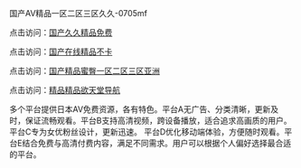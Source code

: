国产AⅤ精品一区二区三区久久-0705mf

点击访问：<a href="https://tfda.pages.dev/">国产久久精品免费</a>

点击访问：<a href="https://bsdf-5f5.pages.dev/">国产在线精品不卡</a>

点击访问：<a href="https://cfad.pages.dev/">国产精品蜜臀一区二区三区亚洲</a>

点击访问：<a href="https://gfd-5xg.pages.dev/">精品精品欲天堂导航</a>

多个平台提供日本AV免费资源，各有特色。平台A无广告、分类清晰，更新及时，保证流畅观看。平台B支持高清视频，跨设备播放，适合追求高画质的用户。平台C专为女优粉丝设计，更新迅速。
平台D优化移动端体验，方便随时观看。平台E结合免费与高清付费内容，满足不同需求。用户可以根据个人偏好选择最合适的平台。

<span style="display:none;">[Canonical link](https://github.com/jj20250705/jj12 ）</span>
